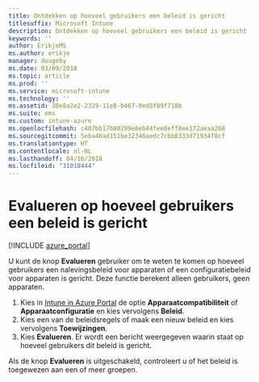 ```yaml
---
title: Ontdekken op hoeveel gebruikers een beleid is gericht
titlesuffix: Microsoft Intune
description: Ontdekken op hoeveel gebruikers een beleid is gericht
keywords: ''
author: ErikjeMS
ms.author: erikje
manager: dougeby
ms.date: 03/09/2018
ms.topic: article
ms.prod: ''
ms.service: microsoft-intune
ms.technology: ''
ms.assetid: 38e8a2e2-2329-11e8-b467-0ed5f89f718b
ms.suite: ems
ms.custom: intune-azure
ms.openlocfilehash: c407bb17b80299e8eb44fee8eff8ee172aeaa268
ms.sourcegitcommit: 5eba4bad151be32346aedc7cbb0333d71934f8cf
ms.translationtype: HT
ms.contentlocale: nl-NL
ms.lasthandoff: 04/16/2018
ms.locfileid: "31018444"
---
```

# <a name="evaluate-how-many-users-are-targeted-by-a-policy"></a>Evalueren op hoeveel gebruikers een beleid is gericht
[!INCLUDE [azure_portal](./includes/azure_portal.md)]

U kunt de knop **Evalueren** gebruiker om te weten te komen op hoeveel gebruikers een nalevingsbeleid voor apparaten of een configuratiebeleid voor apparaten is gericht. Deze functie berekent alleen gebruikers, geen apparaten.

1.  Kies in [Intune in Azure Portal](https://aka.ms/intuneportal) de optie **Apparaatcompatibiliteit** of **Apparaatconfiguratie** en kies vervolgens **Beleid**.
2.  Kies een van de beleidsregels of maak een nieuw beleid en kies vervolgens **Toewijzingen**.
3.  Kies **Evalueren**. Er wordt een bericht weergegeven waarin staat op hoeveel gebruikers dit beleid is gericht.

Als de knop **Evalueren** is uitgeschakeld, controleert u of het beleid is toegewezen aan een of meer groepen.

